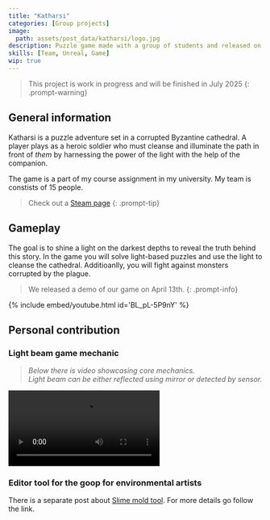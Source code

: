 ```yaml
---
title: "Katharsi"
categories: [Group projects]
image:
  path: assets/post_data/katharsi/logo.jpg
description: Puzzle game made with a group of students and released on Steam
skills: [Team, Unreal, Game]
wip: true
---
```


> This project is work in progress and will be finished in July 2025
{: .prompt-warning}

## General information

Katharsi is a puzzle adventure set in a corrupted Byzantine cathedral. A player plays as a heroic soldier who must cleanse and illuminate the path in front of *them* by harnessing the power of the light with the help of the companion.

The game is a part of my course assignment in my university. My team is constists of 15 people.

> Check out a [Steam page](https://store.steampowered.com/app/3365850/Katharsi/)
{: .prompt-tip}

## Gameplay

The goal is to shine a light on the darkest depths to reveal the truth behind this story. In the game you will solve light-based puzzles and use the light to cleanse the cathedral. Additioanlly, you will fight against monsters corrupted by the plague.

> We released a demo of our game on April 13th.
{: .prompt-info}

{% include embed/youtube.html id='BL_pL-5P9nY' %}

## Personal contribution

### Light beam game mechanic
> *Below there is video showcasing core mechanics.*\
  *Light beam can be either reflected using mirror or detected by sensor.*
<video class="w-100" controls>
  <source src="https://github.com/user-attachments/assets/64f64475-b9d2-4dfa-927e-c0c1d5ad21d3" type="video/mp4">
</video>

### Editor tool for the goop for environmental artists
  There is a separate post about [Slime mold tool](../Slime_mold_tool). For more details go follow the link.